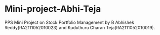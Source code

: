 # Mini-project-Abhi-Teja
PPS Mini Project on Stock Portfolio Management by B Abhishek Reddy(RA2111052010023) and Kuduthuru Charan Teja(RA2111052010019).
